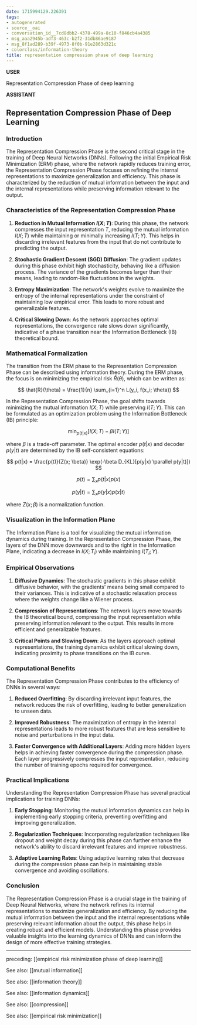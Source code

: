 ```yaml
---
date: 1715994129.226391
tags:
- autogenerated
- source__oai
- conversation_id__7cd8dbb2-4378-499a-8c10-f846cb4a4385
- msg_aaa2945b-adf3-463c-b2f2-31db86ae9187
- msg_8f1ad289-b39f-4973-8f0b-91e2863d321c
- colorclass/information-theory
title: representation compression phase of deep learning
---
```


**USER**

Representation Compression Phase of deep learning


**ASSISTANT**

## Representation Compression Phase of Deep Learning

### Introduction

The Representation Compression Phase is the second critical stage in the training of Deep Neural Networks (DNNs). Following the initial Empirical Risk Minimization (ERM) phase, where the network rapidly reduces training error, the Representation Compression Phase focuses on refining the internal representations to maximize generalization and efficiency. This phase is characterized by the reduction of mutual information between the input and the internal representations while preserving information relevant to the output.

### Characteristics of the Representation Compression Phase

1. **Reduction in Mutual Information $I(X; T)$**: During this phase, the network compresses the input representation $T$, reducing the mutual information $I(X; T)$ while maintaining or minimally increasing $I(T; Y)$. This helps in discarding irrelevant features from the input that do not contribute to predicting the output.

2. **Stochastic Gradient Descent (SGD) Diffusion**: The gradient updates during this phase exhibit high stochasticity, behaving like a diffusion process. The variance of the gradients becomes larger than their means, leading to random-like fluctuations in the weights.

3. **Entropy Maximization**: The network's weights evolve to maximize the entropy of the internal representations under the constraint of maintaining low empirical error. This leads to more robust and generalizable features.

4. **Critical Slowing Down**: As the network approaches optimal representations, the convergence rate slows down significantly, indicative of a phase transition near the Information Bottleneck (IB) theoretical bound.

### Mathematical Formalization

The transition from the ERM phase to the Representation Compression Phase can be described using information theory. During the ERM phase, the focus is on minimizing the empirical risk $\hat{R}(\theta)$, which can be written as:

$$
\hat{R}(\theta) = \frac{1}{n} \sum_{i=1}^n L(y_i, f(x_i; \theta))
$$

In the Representation Compression Phase, the goal shifts towards minimizing the mutual information $I(X; T)$ while preserving $I(T; Y)$. This can be formulated as an optimization problem using the Information Bottleneck (IB) principle:

$$
\min_{p(t|x)} \left[ I(X; T) - \beta I(T; Y) \right]
$$

where $\beta$ is a trade-off parameter. The optimal encoder $p(t|x)$ and decoder $p(y|t)$ are determined by the IB self-consistent equations:

$$
p(t|x) = \frac{p(t)}{Z(x; \beta)} \exp(-\beta D_{KL}[p(y|x) \parallel p(y|t)])
$$

$$
p(t) = \sum_x p(t|x) p(x)
$$

$$
p(y|t) = \sum_x p(y|x) p(x|t)
$$

where $Z(x; \beta)$ is a normalization function.

### Visualization in the Information Plane

The Information Plane is a tool for visualizing the mutual information dynamics during training. In the Representation Compression Phase, the layers of the DNN move downwards and to the right in the Information Plane, indicating a decrease in $I(X; T_i)$ while maintaining $I(T_i; Y)$.

### Empirical Observations

1. **Diffusive Dynamics**: The stochastic gradients in this phase exhibit diffusive behavior, with the gradients' means being small compared to their variances. This is indicative of a stochastic relaxation process where the weights change like a Wiener process.

2. **Compression of Representations**: The network layers move towards the IB theoretical bound, compressing the input representation while preserving information relevant to the output. This results in more efficient and generalizable features.

3. **Critical Points and Slowing Down**: As the layers approach optimal representations, the training dynamics exhibit critical slowing down, indicating proximity to phase transitions on the IB curve.

### Computational Benefits

The Representation Compression Phase contributes to the efficiency of DNNs in several ways:

1. **Reduced Overfitting**: By discarding irrelevant input features, the network reduces the risk of overfitting, leading to better generalization to unseen data.

2. **Improved Robustness**: The maximization of entropy in the internal representations leads to more robust features that are less sensitive to noise and perturbations in the input data.

3. **Faster Convergence with Additional Layers**: Adding more hidden layers helps in achieving faster convergence during the compression phase. Each layer progressively compresses the input representation, reducing the number of training epochs required for convergence.

### Practical Implications

Understanding the Representation Compression Phase has several practical implications for training DNNs:

1. **Early Stopping**: Monitoring the mutual information dynamics can help in implementing early stopping criteria, preventing overfitting and improving generalization.

2. **Regularization Techniques**: Incorporating regularization techniques like dropout and weight decay during this phase can further enhance the network's ability to discard irrelevant features and improve robustness.

3. **Adaptive Learning Rates**: Using adaptive learning rates that decrease during the compression phase can help in maintaining stable convergence and avoiding oscillations.

### Conclusion

The Representation Compression Phase is a crucial stage in the training of Deep Neural Networks, where the network refines its internal representations to maximize generalization and efficiency. By reducing the mutual information between the input and the internal representations while preserving relevant information about the output, this phase helps in creating robust and efficient models. Understanding this phase provides valuable insights into the learning dynamics of DNNs and can inform the design of more effective training strategies.


---

preceding: [[empirical risk minimization phase of deep learning]]

See also: [[mutual information]]


See also: [[information theory]]


See also: [[information dynamics]]


See also: [[compression]]


See also: [[empirical risk minimization]]